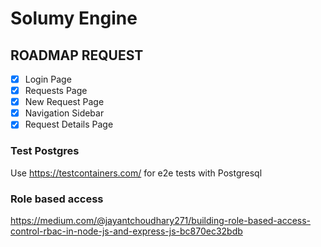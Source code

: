 # Solumy Engine

## ROADMAP REQUEST

- [x] Login Page
- [x] Requests Page
- [x] New Request Page
- [x] Navigation Sidebar
- [x] Request Details Page

### Test Postgres

Use https://testcontainers.com/ for e2e tests with Postgresql

### Role based access

https://medium.com/@jayantchoudhary271/building-role-based-access-control-rbac-in-node-js-and-express-js-bc870ec32bdb